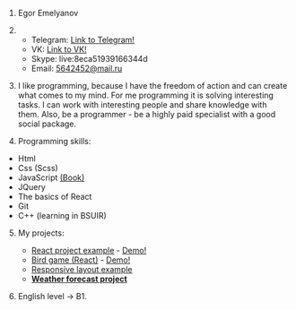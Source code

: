 1. Egor Emelyanov

2.
   * Telegram: [Link to Telegram!](https://t.me/Elaray)
   * VK: [Link to VK!](https://vk.com/elaray)
   * Skype:  live:8eca51939166344d
   * Email: 5642452@mail.ru

3. I like programming, because I have the freedom of action and can create what comes to my mind. For me programming it is solving interesting tasks. I can work with interesting people and share knowledge with them. Also, be a programmer - be a highly paid specialist with a good social package.

4. Programming skills:
  - Html
  - Css (Scss)
  - JavaScript [(Book)](https://learn.javascript.ru/)
  - JQuery
  - The basics of React
  - Git
  - C++ (learning in BSUIR)

5. My projects:
   - [React project example](https://github.com/Elaray1/reactProject) - [Demo!](https://elaraysocialnetwork.netlify.com/)
   - [Bird game (React)](https://github.com/Elaray1/songbird) - [Demo!](https://songbird1.netlify.com/)
   - [Responsive layout example](https://stupefied-rosalind-36cc78.netlify.com/)
   - **[Weather forecast project](https://condescending-sammet-d7ea0d.netlify.com/)**

6. English level -> B1.
